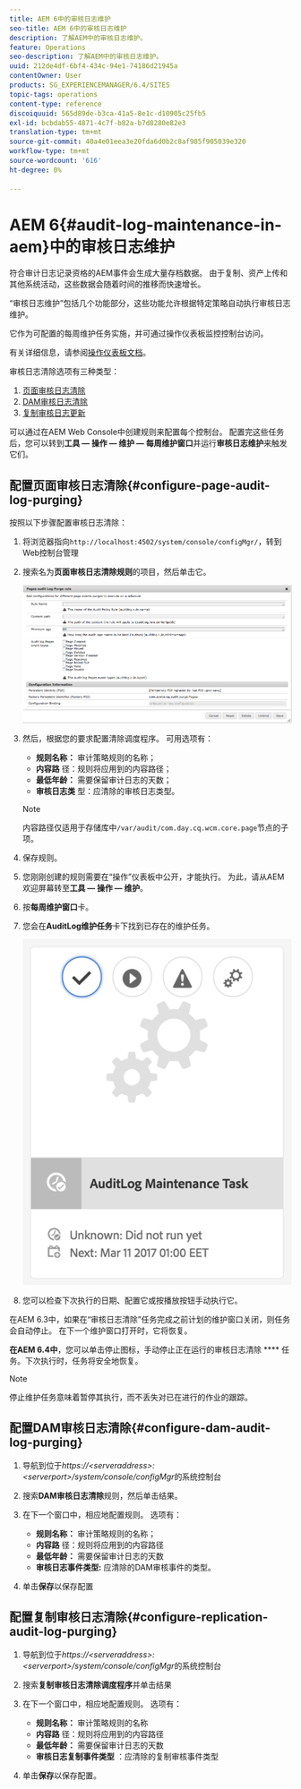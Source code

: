 ```yaml
---
title: AEM 6中的审核日志维护
seo-title: AEM 6中的审核日志维护
description: 了解AEM中的审核日志维护。
feature: Operations
seo-description: 了解AEM中的审核日志维护。
uuid: 212de4df-6bf4-434c-94e1-74186d21945a
contentOwner: User
products: SG_EXPERIENCEMANAGER/6.4/SITES
topic-tags: operations
content-type: reference
discoiquuid: 565d89de-b3ca-41a5-8e1c-d10905c25fb5
exl-id: bcbdab55-4871-4c7f-b82a-b7d8280e82e3
translation-type: tm+mt
source-git-commit: 40a4e01eea3e20fda6d0b2c8af985f905039e320
workflow-type: tm+mt
source-wordcount: '616'
ht-degree: 0%

---
```


# AEM 6{#audit-log-maintenance-in-aem}中的审核日志维护

符合审计日志记录资格的AEM事件会生成大量存档数据。 由于复制、资产上传和其他系统活动，这些数据会随着时间的推移而快速增长。

“审核日志维护”包括几个功能部分，这些功能允许根据特定策略自动执行审核日志维护。

它作为可配置的每周维护任务实施，并可通过操作仪表板监控控制台访问。

有关详细信息，请参阅[操作仪表板文档](/help/sites-administering/operations-dashboard.md)。

审核日志清除选项有三种类型：

1. [页面审核日志清除](/help/sites-administering/operations-audit-log.md#configure-page-audit-log-purging)
1. [DAM审核日志清除](/help/sites-administering/operations-audit-log.md#configure-dam-audit-log-purging)
1. [复制审核日志更新](/help/sites-administering/operations-audit-log.md#configure-replication-audit-log-purging)

可以通过在AEM Web Console中创建规则来配置每个控制台。 配置完这些任务后，您可以转到&#x200B;**工具 — 操作 — 维护 — 每周维护窗口**&#x200B;并运行&#x200B;**审核日志维护**&#x200B;来触发它们。

## 配置页面审核日志清除{#configure-page-audit-log-purging}

按照以下步骤配置审核日志清除：

1. 将浏览器指向`http://localhost:4502/system/console/configMgr/`，转到Web控制台管理

1. 搜索名为&#x200B;**页面审核日志清除规则**&#x200B;的项目，然后单击它。

   ![chlimage_1-365](assets/chlimage_1-365.png)

1. 然后，根据您的要求配置清除调度程序。 可用选项有：

   * **规则名称：** 审计策略规则的名称；
   * **内容路** 径：规则将应用到的内容路径；
   * **最低年龄：** 需要保留审计日志的天数；
   * **审核日志类** 型：应清除的审核日志类型。

   >[!NOTE]
   >
   >内容路径仅适用于存储库中`/var/audit/com.day.cq.wcm.core.page`节点的子项。

1. 保存规则。
1. 您刚刚创建的规则需要在“操作”仪表板中公开，才能执行。 为此，请从AEM欢迎屏幕转至&#x200B;**工具 — 操作 — 维护**。

1. 按&#x200B;**每周维护窗口**&#x200B;卡。

1. 您会在&#x200B;**AuditLog维护任务**&#x200B;卡下找到已存在的维护任务。

   ![chlimage_1-366](assets/chlimage_1-366.png)

1. 您可以检查下次执行的日期、配置它或按播放按钮手动执行它。

在AEM 6.3中，如果在“审核日志清除”任务完成之前计划的维护窗口关闭，则任务会自动停止。 在下一个维护窗口打开时，它将恢复。

**在AEM 6.4中**，您可以单击停止图标，手动停止正在运行的审核日志清除 **** 任务。下次执行时，任务将安全地恢复。

>[!NOTE]
>
>停止维护任务意味着暂停其执行，而不丢失对已在进行的作业的跟踪。

## 配置DAM审核日志清除{#configure-dam-audit-log-purging}

1. 导航到位于&#x200B;*https://&lt;serveraddress>:&lt;serverport>/system/console/configMgr*&#x200B;的系统控制台
1. 搜索&#x200B;**DAM审核日志清除**&#x200B;规则，然后单击结果。
1. 在下一个窗口中，相应地配置规则。 选项有：

   * **规则名称：** 审计策略规则的名称；
   * **内容路** 径：规则将应用到的内容路径
   * **最低年龄：** 需要保留审计日志的天数
   * **审核日志事件类型:** 应清除的DAM审核事件的类型。

1. 单击&#x200B;**保存**&#x200B;以保存配置

## 配置复制审核日志清除{#configure-replication-audit-log-purging}

1. 导航到位于&#x200B;*https://&lt;serveraddress>:&lt;serverport>/system/console/configMgr*&#x200B;的系统控制台
1. 搜索&#x200B;**复制审核日志清除调度程序**&#x200B;并单击结果
1. 在下一个窗口中，相应地配置规则。 选项有：

   * **规则名称：** 审计策略规则的名称
   * **内容路** 径：规则将应用到的内容路径
   * **最低年龄：** 需要保留审计日志的天数
   * **审核日志复制事件类型** ：应清除的复制审核事件类型

1. 单击&#x200B;**保存**&#x200B;以保存配置。
